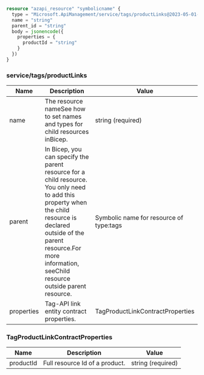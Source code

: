 ```terraform
resource "azapi_resource" "symbolicname" {
  type = "Microsoft.ApiManagement/service/tags/productLinks@2023-05-01-preview"
  name = "string"
  parent_id = "string"
  body = jsonencode({
    properties = {
      productId = "string"
    }
  })
}

```

### service/tags/productLinks

| Name | Description | Value |
|-|-|-|
| name | The resource nameSee how to set names and types for child resources inBicep. | string (required) |
| parent | In Bicep, you can specify the parent resource for a child resource. You only need to add this property when the child resource is declared outside of the parent resource.For more information, seeChild resource outside parent resource. | Symbolic name for resource of type:tags |
| properties | Tag-API link entity contract properties. | TagProductLinkContractProperties |


### TagProductLinkContractProperties

| Name | Description | Value |
|-|-|-|
| productId | Full resource Id of a product. | string (required) |



